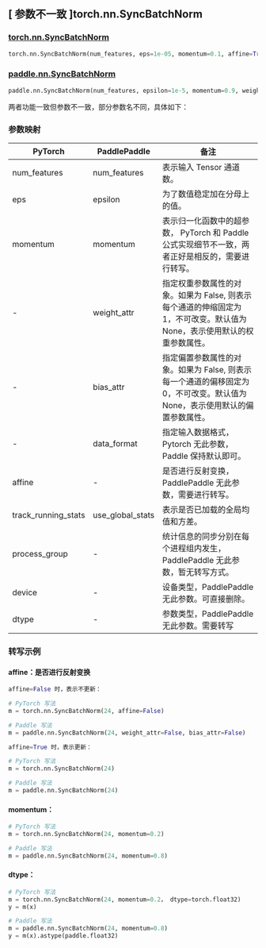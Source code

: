 ## [ 参数不一致 ]torch.nn.SyncBatchNorm
### [torch.nn.SyncBatchNorm](https://pytorch.org/docs/stable/generated/torch.nn.SyncBatchNorm.html#torch.nn.SyncBatchNorm)

```python
torch.nn.SyncBatchNorm(num_features, eps=1e-05, momentum=0.1, affine=True, track_running_stats=True, process_group=None, device=None, dtype=None)
```

### [paddle.nn.SyncBatchNorm](https://www.paddlepaddle.org.cn/documentation/docs/zh/develop/api/paddle/nn/SyncBatchNorm_cn.html#syncbatchnorm)

```python
paddle.nn.SyncBatchNorm(num_features, epsilon=1e-5, momentum=0.9, weight_attr=None, bias_attr=None, data_format='NCHW', name=None)
```

两者功能一致但参数不一致，部分参数名不同，具体如下：
### 参数映射
| PyTorch       | PaddlePaddle | 备注                                                   |
| ------------- | ------------ | ------------------------------------------------------ |
| num_features           | num_features      | 表示输入 Tensor 通道数。                                     |
| eps           | epsilon      | 为了数值稳定加在分母上的值。                                     |
| momentum           | momentum      | 表示归一化函数中的超参数， PyTorch 和 Paddle 公式实现细节不一致，两者正好是相反的，需要进行转写。                                     |
| -             | weight_attr  | 指定权重参数属性的对象。如果为 False, 则表示每个通道的伸缩固定为 1，不可改变。默认值为 None，表示使用默认的权重参数属性。 |
| -             | bias_attr    | 指定偏置参数属性的对象。如果为 False, 则表示每一个通道的偏移固定为 0，不可改变。默认值为 None，表示使用默认的偏置参数属性。 |
| -             | data_format  | 指定输入数据格式， Pytorch 无此参数，Paddle 保持默认即可。 |
| affine        | -            | 是否进行反射变换， PaddlePaddle 无此参数，需要进行转写。         |
| track_running_stats | use_global_stats | 表示是否已加载的全局均值和方差。         |
| process_group | -            | 统计信息的同步分别在每个进程组内发生， PaddlePaddle 无此参数，暂无转写方式。         |
| device        | -            | 设备类型，PaddlePaddle 无此参数。可直接删除。         |
| dtype         | -            | 参数类型，PaddlePaddle 无此参数。需要转写         |

### 转写示例
#### affine：是否进行反射变换
```python
affine=False 时，表示不更新：

# PyTorch 写法
m = torch.nn.SyncBatchNorm(24, affine=False)

# Paddle 写法
m = paddle.nn.SyncBatchNorm(24, weight_attr=False, bias_attr=False)

affine=True 时，表示更新：

# PyTorch 写法
m = torch.nn.SyncBatchNorm(24)

# Paddle 写法
m = paddle.nn.SyncBatchNorm(24)
```

#### momentum：
```python
# PyTorch 写法
m = torch.nn.SyncBatchNorm(24, momentum=0.2)

# Paddle 写法
m = paddle.nn.SyncBatchNorm(24, momentum=0.8)
```

#### dtype：
```python
# PyTorch 写法
m = torch.nn.SyncBatchNorm(24, momentum=0.2， dtype=torch.float32)
y = m(x)

# Paddle 写法
m = paddle.nn.SyncBatchNorm(24, momentum=0.8)
y = m(x).astype(paddle.float32)
```
